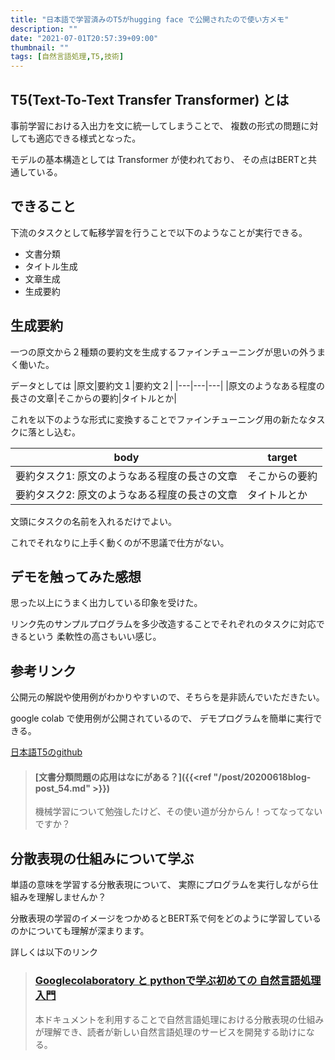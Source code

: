 ```yaml
---
title: "日本語で学習済みのT5がhugging face で公開されたので使い方メモ"
description: ""
date: "2021-07-01T20:57:39+09:00"
thumbnail: ""
tags: [自然言語処理,T5,技術]
---
```

## T5(Text-To-Text Transfer Transformer) とは
事前学習における入出力を文に統一してしまうことで、
複数の形式の問題に対しても適応できる様式となった。

モデルの基本構造としては Transformer が使われており、
その点はBERTと共通している。

## できること
下流のタスクとして転移学習を行うことで以下のようなことが実行できる。

- 文書分類
- タイトル生成
- 文章生成
- 生成要約

## 生成要約

一つの原文から２種類の要約文を生成するファインチューニングが思いの外うまく働いた。

データとしては
|原文|要約文１|要約文２|
|---|---|---|
|原文のようなある程度の長さの文章|そこからの要約|タイトルとか|

これを以下のような形式に変換することでファインチューニング用の新たなタスクに落とし込む。

|body|target|
|---|---|
|要約タスク1: 原文のようなある程度の長さの文章|そこからの要約|
|要約タスク2: 原文のようなある程度の長さの文章|タイトルとか|

文頭にタスクの名前を入れるだけでよい。

これでそれなりに上手く動くのが不思議で仕方がない。
## デモを触ってみた感想
思った以上にうまく出力している印象を受けた。

リンク先のサンプルプログラムを多少改造することでそれぞれのタスクに対応できるという
柔軟性の高さもいい感じ。

## 参考リンク
公開元の解説や使用例がわかりやすいので、そちらを是非読んでいただきたい。

google colab で使用例が公開されているので、
デモプログラムを簡単に実行できる。

[日本語T5のgithub](https://github.com/sonoisa/t5-japanese)

> #### [文書分類問題の応用はなにがある？]({{<ref "/post/20200618blog-post_54.md" >}})
> 
> 機械学習について勉強したけど、その使い道が分からん！ってなってないですか？

## 分散表現の仕組みについて学ぶ

単語の意味を学習する分散表現について、
実際にプログラムを実行しながら仕組みを理解しませんか？

分散表現の学習のイメージをつかめるとBERT系で何をどのように学習しているのかについても理解が深まります。

詳しくは以下のリンク

> ### [Googlecolaboratory と pythonで学ぶ初めての 自然言語処理入門](https://subcul-science.booth.pm/items/1562211)
> 本ドキュメントを利用することで自然言語処理における分散表現の仕組みが理解でき、読者が新しい自然言語処理のサービスを開発する助けになる。


<!-- MAF Rakuten Widget FROM HERE -->
<script type="text/javascript">MafRakutenWidgetParam=function() { return{ size:'468x160',design:'slide',recommend:'on',auto_mode:'on',a_id:'2220301', border:'off'};};</script><script type="text/javascript" src="//image.moshimo.com/static/publish/af/rakuten/widget.js"></script>
<!-- MAF Rakuten Widget TO HERE -->